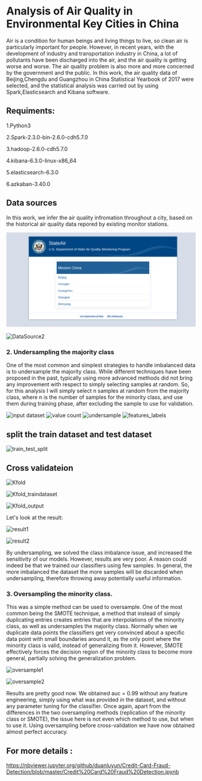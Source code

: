 # Analysis of Air Quality in Environmental Key Cities in China
Air is a condition for human beings and living things to live, so clean air is particularly important for people. However, in recent years, with the development of industry and transportation industry in China, a lot of pollutants have been discharged into the air, and the air quality is getting worse and worse. The air quality problem is also more and more concerned by the government and the public. In this work, the air quality data of Beijing,Chengdu and Guangzhou in China Statistical Yearbook of 2017 were selected, and the statistical analysis was carried out by using Spark,Elasticsearch and Kibana software. 
## Requiments:
1.Python3

2.Spark-2.3.0-bin-2.6.0-cdh5.7.0

3.hadoop-2.6.0-cdh5.7.0

4.kibana-6.3.0-linux-x86_64

5.elasticsearch-6.3.0

6.azkaban-3.40.0

## Data sources

In this work, we infer the air quality infromation throughout a city, based on the historical air quality data repored by existing monitor stations.



![DataSource1](https://github.com/duanluyun/Analysis-of-Air-Quality-in-Environmental-Key-Cities-in-China/blob/master/images/DeepinScreenshot_select-area_20180824161340.png)

![DataSource2](https://github.com/duanluyun/Analysis-of-Air-Quality-in-Environmental-Key-Cities-in-China/blob/masterimages/DeepinScreenshot_select-area_20180824110331.png)




### 2. Undersampling the majority class

One of the most common and simplest strategies to handle imbalanced data is to undersample the majority class. While different techniques have been proposed in the past, typically using more advanced methods did not bring any improvement with respect to simply selecting samples at random. So, for this analysis I will simply select n samples at random from the majority class, where n is the number of samples for the minority class, and use them during training phase, after excluding the sample to use for validation.

![input dataset](https://github.com/duanluyun/Credit-Card-Fraud-Detection/blob/master/image/import%20dataset.png)
![value count](https://github.com/duanluyun/Credit-Card-Fraud-Detection/blob/master/image/value_count.png)
![undersample](https://github.com/duanluyun/Credit-Card-Fraud-Detection/blob/master/image/undersample.png)
![features_labels](https://github.com/duanluyun/Credit-Card-Fraud-Detection/blob/master/image/features_labels.png)

## split the train dataset and test dataset

![train_test_split](https://github.com/duanluyun/DEALING-WITH-IMBALANCED-DATA-UNDERSAMPLING-OVERSAMPLING-AND-PROPER-CROSS-VALIDATION/blob/master/image/train_test.png)

## Cross validateion

![Kfold](https://github.com/duanluyun/DEALING-WITH-IMBALANCED-DATA-UNDERSAMPLING-OVERSAMPLING-AND-PROPER-CROSS-VALIDATION/blob/master/image/KFold.png)

![Kfold_traindataset](https://github.com/duanluyun/DEALING-WITH-IMBALANCED-DATA-UNDERSAMPLING-OVERSAMPLING-AND-PROPER-CROSS-VALIDATION/blob/master/image/train_test.png)

![Kfold_output](https://github.com/duanluyun/DEALING-WITH-IMBALANCED-DATA-UNDERSAMPLING-OVERSAMPLING-AND-PROPER-CROSS-VALIDATION/blob/master/image/cvOutput.png)

Let's look at the result:

![result1](https://github.com/duanluyun/DEALING-WITH-IMBALANCED-DATA-UNDERSAMPLING-OVERSAMPLING-AND-PROPER-CROSS-VALIDATION/blob/master/image/prediction_undersampling1.png)

![result2](https://github.com/duanluyun/DEALING-WITH-IMBALANCED-DATA-UNDERSAMPLING-OVERSAMPLING-AND-PROPER-CROSS-VALIDATION/blob/master/image/prediction_undersampling2.png)

By undersampling, we solved the class imbalance issue, and increased the sensitivity of our models. However, results are very poor. A reason could indeed be that we trained our classifiers using few samples. In general, the more imbalanced the dataset the more samples will be discarded when undersampling, therefore throwing away potentially useful information. 

### 3. Oversampling the minority class.
This was a simple  method can be used to oversample. One of the most common being the SMOTE technique, a method that instead of simply duplicating entries creates entries that are interpolations of the minority class, as well as undersamples the majority class. Normally when we duplicate data points the classifiers get very convinced about a specific data point with small boundaries around it, as the only point where the minority class is valid, instead of generalizing from it. However, SMOTE effectively forces the decision region of the minority class to become more general, partially solving the generalization problem.

![oversample1](https://github.com/duanluyun/DEALING-WITH-IMBALANCED-DATA-UNDERSAMPLING-OVERSAMPLING-AND-PROPER-CROSS-VALIDATION/blob/master/image/oversample1.png)

![oversample2](https://github.com/duanluyun/DEALING-WITH-IMBALANCED-DATA-UNDERSAMPLING-OVERSAMPLING-AND-PROPER-CROSS-VALIDATION/blob/master/image/oversample2.png)

Results are pretty good now.  We obtained auc = 0.99 without any feature engineering, simply using what was provided in the dataset, and without any parameter tuning for the classifier. Once again, apart from the differences in the two oversampling methods (replication of the minority class or SMOTE), the issue here is not even which method to use, but when to use it. Using oversampling before cross-validation we have now obtained almost perfect accuracy. 

## For more details :

https://nbviewer.jupyter.org/github/duanluyun/Credit-Card-Fraud-Detection/blob/master/Credit%20Card%20Fraud%20Detection.ipynb
